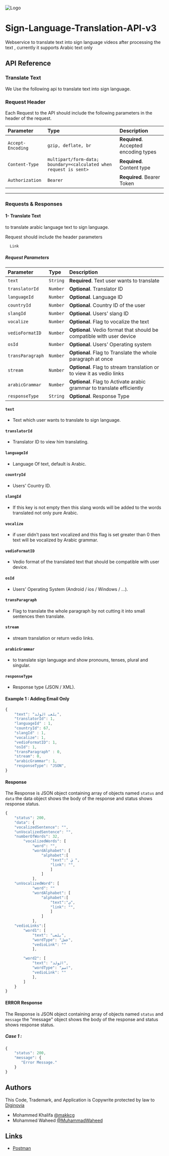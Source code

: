

![Logo](https://drive.google.com/file/d/1z_xTBMAlD-3KRg0wOlr_peJlrD81J1d4/view?usp=sharing)


# Sign-Language-Translation-API-v3

Webservice to translate text into sign language videos after processing the text , currently it supports Arabic text only




## API Reference
### **Translate Text**
We Use the following api to translate text into sign language.

### **Request Header**
Each Request to the API should include the following parameters in the header of the request.

| Parameter | Type     | Description                |
| :-------- | :------- | :------------------------- |
| `Accept-Encoding` | `gzip, deflate, br` | **Required**. Accepted encoding types |
| `Content-Type` | `multipart/form-data; boundary=<calculated when request is sent>` | **Required**. Content type|
| `Authorization` | `Bearer` | **Required**. Bearer Token|

------------------------------
### **Requests & Responses**

#### **1- Translate Text**
to translate arabic language text to sign language.

Request should include the header parameters
```http
  Link
```
##### **Request Parameters**

| Parameter | Type     | Description                       |
| :-------- | :------- | :-------------------------------- |
| `text` | `String` | **Required**. Text user wants to translate|
| `translatorId` | `Number` | **Optional**. Translator ID|
| `languageId` | `Number` | **Optional**. Language ID|
| `countryId` | `Number` | **Optional**. Country ID of the user|
| `slangId` | `Number` | **Optional**. Users' slang ID|
| `vocalize` | `Number` | **Optional**. Flag to vocalize the text|
| `vedioFormatID` | `Number` | **Optional**. Vedio format that should be compatible with user device|
| `osId` | `Number` | **Optional**. Users' Operating system|
| `transParagraph` | `Number` | **Optional**. Flag to Translate the whole paragraph at once|
| `stream` | `Number` | **Optional**. Flag to stream translation or to view it as vedio links|
| `arabicGrammar` | `Number` | **Optional**. Flag to Activate arabic grammar to translate efficiently|
| `responseType` | `String` | **Optional**. Response Type|


#### `text`

- Text which user wants to translate to sign language.

#### `translatorId`

- Translator ID to view him translating.

#### `languageId`

- Language Of text, default is Arabic.

#### `countryId`

- Users' Country ID.

#### `slangId`

- If this key is not empty then this slang words will be added to the words translated not only pure Arabic.

#### `vocalize`

- if user didn't pass text vocalized and this flag is set greater than 0 then text will be vocalized by Arabic grammar.

#### `vedioFormatID`

- Vedio format of the translated text that should be compatible with user device.

#### `osId`

- Users' Operating System (Android / ios / Windows / ...).

#### `transParagraph`

- Flag to translate the whole paragraph by not cutting it into small sentences then translate.

#### `stream`

- stream translation or return vedio links.

#### `arabicGrammar`

- to translate sign language and show pronouns, tenses, plural and singular. 

#### `responseType`

- Response type (JSON / XML).



#### Example 1 : Adding Email Only 

```javascript
{
	"text": "يلعب الولد",
	"translatorId": 1,
	"languageId" : 1,
	"countryId": 67,
	"slangId" : 1,
	"vocalize": 1,
	"vedioFormatID": 1,
	"osId": 1,
	"transParagraph" : 0,
	"stream": 0,
	"arabicGrammar": 1,
	"responseType": "JSON",
}
```

#### Response
The Response is JSON object containing array of objects named `status` and `data` the data object shows the body of the response and status shows response status.

```javascript
{
    "status": 200,
    "data": {
	"vocalizedSentence": "",
	"unVocalizedSentence": "",
	"numberOfWords": 32,
        "vocalizedWords": [
			"word": "",
			"wordAlphabet": [
				"alphabet":[
					"text":" يَ ",
					"link": "",
					]
				]
			],
	"unVocalizedWord": [
			"word": ""
			"wordAlphabet": [
				"alphabet":[
					"text":"ي",
					"link": "",
					]
				]
			],
	"vedioLinks":[
		"word1": [
			"text": "يلعب",
			"wordType": "فعل",
			"vedioLink": ""
			],

		"word2": [
			"text": "الولد",
			"wordType": "اسم",
			"vedioLink": ""
			],
		]
    }
}
```



#### ERROR Response
The Response is JSON object containing array of objects named `status` and `message` the "message" object shows the body of the response and status shows response status.


##### Case 1 :
```javascript
{
    "status": 200,
    "message": {
       "Error Message."
    }
}
```



## Authors

This Code, Trademark, and Application is Copywrite protected by law to [Diginovia](https://diginovia.com/)
- Mohammed Khalifa [@makkcg](https://github.com/makkcg)
- Mohammed Waheed [@MuhammadWaheed](https://github.com/MuhammadWaheed73780)

## Links

- [Postman](https://omarty.postman.co/workspace/Sing-Language-Translation-API~49fae658-a256-4914-a248-a33fd398921f/overview)

